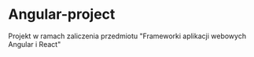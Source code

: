 # Angular-project
Projekt w ramach zaliczenia przedmiotu "Frameworki aplikacji webowych Angular i React"
